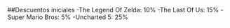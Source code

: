 ##Descuentos iniciales
-The Legend Of Zelda: 10%
-The Last Of Us: 15%
-Super Mario Bros: 5%
-Uncharted 5: 25%